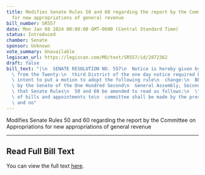 ```yaml
---
title: Modifies Senate Rules 50 and 60 regarding the report by the Committee on Appropriations
  for new appropriations of general revenue
bill_number: SR557
date: Mon Jan 08 2024 00:00:00 GMT-0600 (Central Standard Time)
status: Introduced
chamber: Senate
sponsor: Unknown
vote_summary: Unavailable
legiscan_url: https://legiscan.com/MO/text/SR557/id/2872362
draft: false
bill_text: "|\n  SENATE RESOLUTION NO. 557\n  Notice is hereby given by the Senator\
  \ from the Twenty-\n  third District of the one day notice required by rule\n  of\
  \ intent to put a motion to adopt the following rule\n  change:\n  BE IT RESOLVED\
  \ by the Senate of the One Hundred Second\n  General Assembly, Second Regular Session,\
  \ that Senate Rules\n  50 and 60 be amended to read as follows:\n  \"Rule 50. Referrals\
  \ of bills and appointments to\n  committee shall be made by the president pro tem;\
  \ and no"
---
```

Modifies Senate Rules 50 and 60 regarding the report by the Committee on Appropriations for new appropriations of general revenue

---

## Read Full Bill Text

You can view the full text [here](https://legiscan.com/MO/text/SR557/id/2872362).
